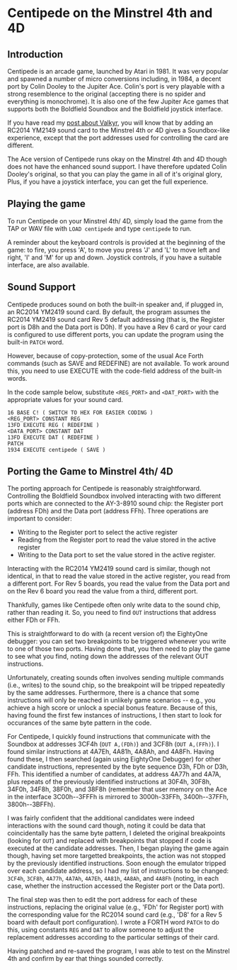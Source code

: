 # Centipede on the Minstrel 4th and 4D

## Introduction

Centipede is an arcade game, launched by Atari in 1981. It was very popular and spawned a number of micro conversions including, in 1984, a decent port by Colin Dooley to the Jupiter Ace. Colin's port is very playable with a strong resemblence to the original (accepting there is no spider and everything is monochrome). It is also one of the few Jupiter Ace games that supports both the Boldfield Soundbox and the Boldfield joystick interface.

If you have read my [post about Valkyr](../valkyr-minstrel/README.md), you will know that by adding an RC2014 YM2149 sound card to the Minstrel 4th or 4D gives a Soundbox-like experience, except that the port addresses used for controlling the card are different.

The Ace version of Centipede runs okay on the Minstrel 4th and 4D though does not have the enhanced sound support. I have therefore updated Colin Dooley's original, so that you can play the game in all of it's original glory, Plus, if you have a joystick interface, you can get the full experience.

## Playing the game

To run Centipede on your Minstrel 4th/ 4D, simply load the game from the TAP or WAV file with `LOAD centipede` and type `centipede` to run.

A reminder about the keyboard controls is provided at the beginning of the game: to fire, you press 'A', to move you press 'J' and 'L' to move left and right, 'I' and 'M' for up and down. Joystick controls, if you have a suitable interface, are also available.

## Sound Support

Centipede produces sound on both the built-in speaker and, if plugged in, an RC2014 YM2419 sound card. By default, the program assumes the RC2014 YM2419 sound card Rev 5 default addressing (that is, the Register port is D8h and the Data port is D0h). If you have a Rev 6 card or your card is configured to use different ports, you can update the program using the built-in `PATCH` word.

However, because of copy-protection, some of the usual Ace Forth commands (such as SAVE and REDEFINE) are not available. To work around this, you need to use EXECUTE with the code-field address of the built-in words.

In the code sample below, substitute `<REG_PORT>` and `<DAT_PORT>` with the appropriate values for your sound card.

```
16 BASE C! ( SWITCH TO HEX FOR EASIER CODING )
<REG_PORT> CONSTANT REG
13FD EXECUTE REG ( REDEFINE )
<DATA_PORT> CONSTANT DAT
13FD EXECUTE DAT ( REDEFINE )
PATCH
1934 EXECUTE centipede ( SAVE )
```

## Porting the Game to Minstrel 4th/ 4D

The porting approach for Centipede is reasonably straightforward. Controlling the Boldfield Soundbox involved interacting with two different ports which are connected to the AY-3-8910 sound chip: the Register port (address FDh) and the Data port (address FFh). Three operations are important to consider:

- Writing to the Register port to select the active register
- Reading from the Register port to read the value stored in the active register
- Writing to the Data port to set the value stored in the active register.

Interacting with the RC2014 YM2419 sound card is similar, though not identical, in that to read the value stored in the active register, you read from a different port. For Rev 5 boards, you read the value from the Data port and on the Rev 6 board you read the value from a third, different port.

Thankfully, games like Centipede often only write data to the sound chip, rather than reading it. So, you need to find `OUT` instructions that address either FDh or FFh.

This is straightforward to do with (a recent version of) the EightyOne debugger: you can set two breakpoints to be triggered whenever you write to one of those two ports. Having done that, you then need to play the game to see what you find, noting down the addresses of the relevant OUT instructions.

Unfortunately, creating sounds often involves sending multiple commands (i.e., writes) to the sound chip, so the breakpoint will be tripped repeatedly by the same addresses. Furthermore, there is a chance that some instructions will only be reached in unlikely game scenarios -- e.g., you achieve a high score or unlock a special bonus feature. Because of this, having found the first few instances of instructions, I then start to look for occurances of the same byte pattern in the code.

For Centipede, I quickly found instructions that communicate with the Soundbox at addresses 3CF4h (`OUT A,(FDh)`) and 3CF8h (`OUT A,(FFh)`). I found similar instructions at 4A7Eh, 4A81h,  4A8Ah, and 4A8Fh. Having found these, I then searched (again using EightyOne Debugger) for other candidate instructions, represented by the byte sequence D3h, FDh or D3h, FFh.  This identified a number of candidates, at address 4A77h and 4A7A, plus repeats of the previously identified instructions at 30F4h, 30F8h, 34F0h, 34F8h, 38F0h, and 38F8h (remember that user memory on the Ace in the interface 3C00h--3FFFh is mirrored to 3000h-33FFh, 3400h--37FFh, 3800h--3BFFh).

I was fairly confident that the additional candidates were indeed interactions with the sound card though, noting it could be data that coincidentally has the same byte pattern, I deleted the original breakpoints (looking for `OUT`) and replaced with breakpoints that stopped if code is executed at the candidate addresses. Then, I began playing the game again though, having set more targetted breakpoints, the action was not stopped by the previously identified instructions. Soon enough the emulator tripped over each candidate address, so I had my list of instructions to be changed: `3CF4h`, `3CF8h`, `4A77h`, `4A7Ah`, `4A7Eh`, `4A81h`, `4A8Ah`, and `4A8Fh` (noting, in each case, whether the instruction accessed the Register port or the Data port).

The final step was then to edit the port address for each of these instructions, replacing the original value (e.g., 'FDh' for Register port) with the corresponding value for the RC2014 sound card (e.g., 'D8' for a Rev 5 board with default port configuration). I wrote a FORTH word `PATCH` to do this, using constants `REG` and `DAT` to allow someone to adjust the replacement addresses according to the particular settings of their card.

Having patched and re-saved the program, I was able to test on the Minstrel 4th and confirm by ear that things sounded correctly.


